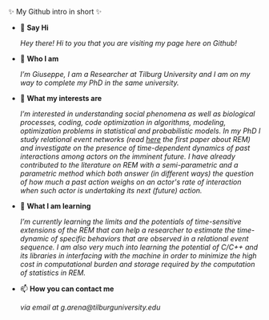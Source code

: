 ✨ My Github intro in short ✨
- 👋 **Say Hi**

  _Hey there! Hi to you that you are visiting my page here on Github!_

- 🧍 **Who I am**

  _I’m Giuseppe, I am a Researcher at Tilburg University and I am on my way to complete my PhD in the same university._
  
- 👀 **What my interests are**

  _I’m interested in understanding social phenomena as well as biological processes, coding, code optimization in algorithms, modeling, optimization problems in statistical and probabilistic models. In my PhD I study relational event networks (read [here](https://doi.org/10.1111/j.1467-9531.2008.00203.x) the first paper about REM) and investigate on the presence of time-dependent dynamics of past interactions among actors on the imminent future. I have already contributed to the literature on REM with a semi-parametric and a parametric method which both answer (in different ways) the question of how much a past action weighs on an actor's rate of interaction when such actor is undertaking its next (future) action._
  
- 🌱 **What I am learning**

  _I’m currently learning the limits and the potentials of time-sensitive extensions of the REM that can help a researcher to estimate the time-dynamic of specific behaviors that are observed in a relational event sequence. I am also very much into learning the potential of C/C++ and its libraries in interfacing with the machine in order to minimize the high cost in computational burden and storage required by the computation of statistics in REM._
  
- 📫 **How you can contact me**

  _via email at g.arena@tilburguniversity.edu_

